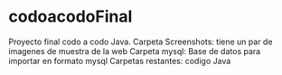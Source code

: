 # codoacodoFinal
Proyecto final codo a codo Java.
Carpeta Screenshots: tiene un par de imagenes de muestra de la web
Carpeta mysql: Base de datos para importar en formato mysql
Carpetas restantes: codigo Java

